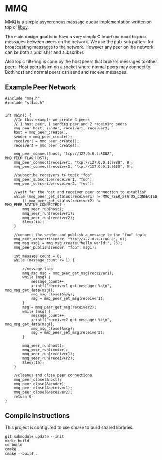 # MMQ

MMQ is a simple asyncronous message queue implementation written
on top of [libuv](https://github.com/joyent/libuv).

The main design goal is to have a very simple C interface need to
pass messages between peers on the network. We use the pub-sub 
pattern for broadcasting messages to the network. However any 
peer on the network can be both a publisher and subscriber.

Also topic filtering is done by the host peers that brokers 
messages to other peers. Host peers listen on a socket where
normal peers may connect to. Both host and normal peers can send
and recieve messages.

Example Peer Network
-----------------

    #include "mmq.h"
    #include "stdio.h"


    int main() {
        //In this example we create 4 peers
        // 1 host peer, 1 sending peer and 2 receiving peers
        mmq_peer host, sender, receiver1, receiver2;
        host = mmq_peer_create();
        sender = mmq_peer_create();
        receiver1 = mmq_peer_create();
        receiver2 = mmq_peer_create();

        mmq_peer_connect(host, "tcp://127.0.0.1:8888", MMQ_PEER_FLAG_HOST);
        mmq_peer_connect(receiver1, "tcp://127.0.0.1:8888", 0);
        mmq_peer_connect(receiver2, "tcp://127.0.0.1:8888", 0);

        //subscribe receivers to topic "foo"
        mmq_peer_subscribe(receiver1, "foo");
        mmq_peer_subscribe(receiver2, "foo");

        //wait for the host and receiver peer connection to establish
        while (mmq_peer_get_status(receiver1) != MMQ_PEER_STATUS_CONNECTED
            || mmq_peer_get_status(receiver2) != MMQ_PEER_STATUS_CONNECTED) {
            mmq_peer_run(host);
            mmq_peer_run(receiver1);
            mmq_peer_run(receiver2);
            Sleep(16);
        }

        //connect the sender and publish a message to the "foo" topic
        mmq_peer_connect(sender, "tcp://127.0.0.1:8888", 0);
        mmq_msg msg1 = mmq_msg_create("hello world!", 26);
        mmq_peer_publish(sender, "foo", msg1);

        int message_count = 0;
        while (message_count <= 1) {

            //message loop
            mmq_msg msg = mmq_peer_get_msg(receiver1);
            while (msg) {
                message_count++;
                printf("receiver1 got message: %s\n", mmq_msg_get_data(msg));
                mmq_msg_close(&msg);
                msg = mmq_peer_get_msg(receiver1);
            }
            msg = mmq_peer_get_msg(receiver2);
            while (msg) {
                message_count++;
                printf("receiver2 got message: %s\n", mmq_msg_get_data(msg));
                mmq_msg_close(&msg);
                msg = mmq_peer_get_msg(receiver2);
            }

            mmq_peer_run(host); 
            mmq_peer_run(sender); 
            mmq_peer_run(receiver1);
            mmq_peer_run(receiver2);
            Sleep(16);
        }

        //cleanup and close peer connections
        mmq_peer_close(&host);
        mmq_peer_close(&sender);
        mmq_peer_close(&receiver1);
        mmq_peer_close(&receiver2);
        return 0;
    }
        
Compile Instructions
--------------------

This project is configured to use cmake to build shared libraries.


    git submodule update --init
    mkdir build
    cd build
    cmake .
    cmake --build .

